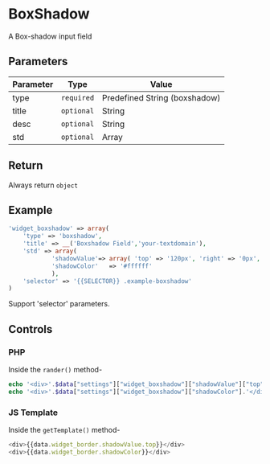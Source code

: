 # BoxShadow 
A Box-shadow input field

## Parameters
Parameter | Type | Value
--- | --- | ---
type | `required` | Predefined String (boxshadow)
title | `optional` | String
desc | `optional` | String
std | `optional` | Array

## Return
Always return `object`

## Example
```php
'widget_boxshadow' => array(
	'type' => 'boxshadow',
	'title' => __('Boxshadow Field','your-textdomain'),
	'std' => array(
		    'shadowValue'=> array( 'top' => '120px', 'right' => '0px', 'bottom' => '0px', 'left' => '0px' ), 
		    'shadowColor' 	=> '#ffffff' 
			),
	'selector' => '{{SELECTOR}} .example-boxshadow'
)
```
Support 'selector' parameters.


## Controls
### PHP
Inside the `rander()` method-
```php
echo '<div>'.$data["settings"]["widget_boxshadow"]["shadowValue"]["top"].'</div>';
echo '<div>'.$data["settings"]["widget_boxshadow"]["shadowColor"].'</div>';
```

### JS Template
Inside the `getTemplate()` method-
```js
<div>{{data.widget_border.shadowValue.top}}</div>
<div>{{data.widget_border.shadowColor}}</div>
```
